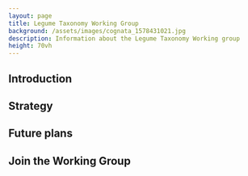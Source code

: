 ```yaml
---
layout: page
title: Legume Taxonomy Working Group
background: /assets/images/cognata_1578431021.jpg
description: Information about the Legume Taxonomy Working group
height: 70vh
---
```


## Introduction
## Strategy
## Future plans
## Join the Working Group